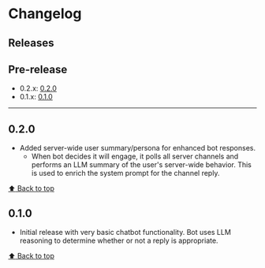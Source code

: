 # Changelog

## Releases

## Pre-release

- 0.2.x: [0.2.0]()
- 0.1.x: [0.1.0]()

---

## 0.2.0

- Added server-wide user summary/persona for enhanced bot responses.
  - When bot decides it will engage, it polls all server channels and performs an LLM summary of the user's server-wide behavior. This is used to enrich the system prompt for the channel reply.

[:arrow_up: Back to top](#changelog)

## 0.1.0

- Initial release with very basic chatbot functionality. Bot uses LLM reasoning to determine whether or not a reply is appropriate.

[:arrow_up: Back to top](#changelog)